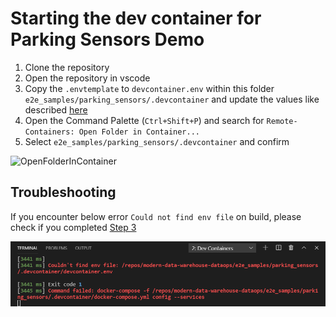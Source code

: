 # Starting the dev container for Parking Sensors Demo

1. Clone the repository
2. Open the repository in vscode
3. Copy the `.envtemplate` to `devcontainer.env` within this folder `e2e_samples/parking_sensors/.devcontainer`
and update the values like described [here](../README.md#software-pre-requisites-if-you-use-dev-container)
4. Open the Command Palette (`Ctrl+Shift+P`) and search for `Remote-Containers: Open Folder in Container...`
5. Select `e2e_samples/parking_sensors/.devcontainer` and confirm

![OpenFolderInContainer](images/parking_sensors_dev_container_start.gif)

## Troubleshooting

If you encounter below error `Could not find env file` on build, please check if you completed [Step 3](../README.md#software-pre-requisites-if-you-use-dev-container)

![ContainerBuildError](images/devcontainer_build_error.png)
